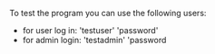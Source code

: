 To test the program you can use the following users:
 - for user log in: 'testuser' 'password'
 - for admin login: 'testadmin' 'password
